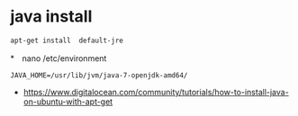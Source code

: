 # java install

```
apt-get install  default-jre 
```

*　nano /etc/environment 

```
JAVA_HOME=/usr/lib/jvm/java-7-openjdk-amd64/

```

* <https://www.digitalocean.com/community/tutorials/how-to-install-java-on-ubuntu-with-apt-get>
